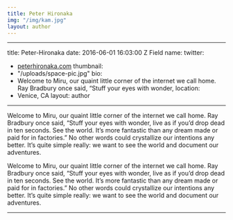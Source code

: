 ```yaml
---
title: Peter Hironaka
img: "/img/kam.jpg"
layout: author
---
```


---
title: Peter-Hironaka
date: 2016-06-01 16:03:00 Z
Field name:
twitter:
- <a href="http://peterhironaka.com" target="_blank">peterhironaka.com</a>
thumbnail:
- "/uploads/space-pic.jpg"
bio:
- Welcome to Miru, our quaint little corner of the internet we call home. Ray Bradbury
  once said, “Stuff your eyes with wonder,
location:
- Venice, CA
layout: author
---

Welcome to Miru, our quaint little corner of the internet we call home. Ray Bradbury once said, “Stuff your eyes with wonder, live as if you’d drop dead in ten seconds. See the world. It’s more fantastic than any dream made or paid for in factories.” No other words could crystallize our intentions any better. It’s quite simple really: we want to see the world and document our adventures.

Welcome to Miru, our quaint little corner of the internet we call home. Ray Bradbury once said, “Stuff your eyes with wonder, live as if you’d drop dead in ten seconds. See the world. It’s more fantastic than any dream made or paid for in factories.” No other words could crystallize our intentions any better. It’s quite simple really: we want to see the world and document our adventures.

 * * *
